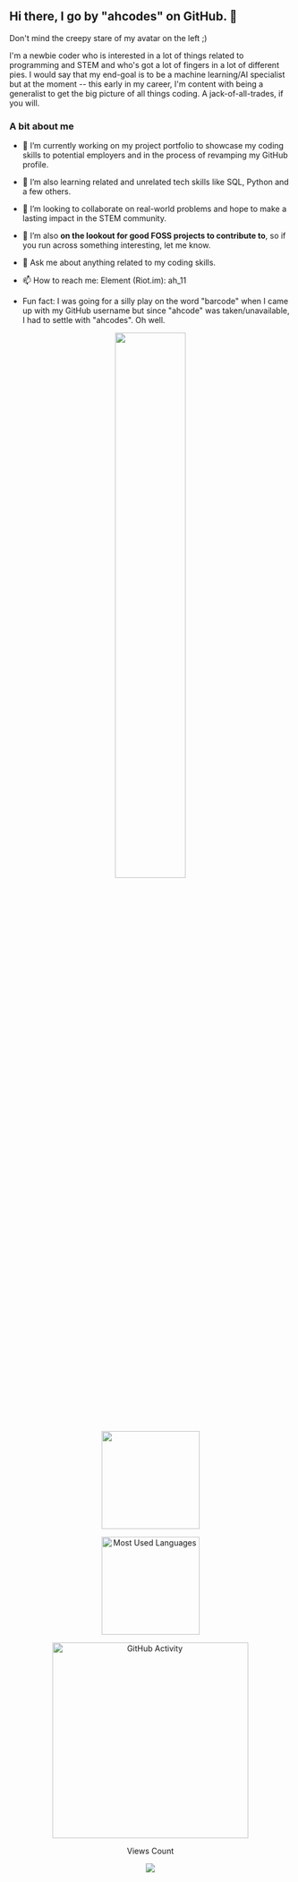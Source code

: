 ## Hi there, I go by "ahcodes" on GitHub.  👋 

Don't mind the creepy stare of my avatar on the left ;)

I'm a newbie coder who is interested in a lot of things related to programming and STEM and who's got a lot of fingers in a lot of different pies. I would say that my end-goal is to be a machine learning/AI specialist but at the moment -- this early in my career, I'm content with being a generalist to get the big picture of all things coding. A jack-of-all-trades, if you will.

### A bit about me
- 🔭 I’m currently working on my project portfolio to showcase my coding skills to potential employers and in the process of revamping my GitHub profile.

- 🌱 I’m also learning related and unrelated tech skills like SQL, Python and a few others. 

- 👯 I’m looking to collaborate on real-world problems and hope to make a lasting impact in the STEM community.

- 🤔 I’m also **on the lookout for good FOSS projects to contribute to**, so if you run across something interesting, let me know.

- 💬 Ask me about anything related to my coding skills.

- 📫 How to reach me: Element (Riot.im): ah_11 

- Fun fact: I was going for a silly play on the word "barcode" when I came up with my GitHub username but since "ahcode" was taken/unavailable, I had to settle with "ahcodes". Oh well.



<div>
  <p align = "center">
    <img width="50%" src="https://github-readme-streak-stats.herokuapp.com/?user=ahcodes&show_icons=true&locale=en&layout=compact&theme=radical&line_height=0" />
  </p>
</div>

<div>
  <p align=center>
    <img height="175"  src="https://github-readme-stats.vercel.app/api?username=ahcodes&show_icons=true&theme=tokyonight" />
  </p>
</div>

<div>
  <p align=center>
    <img height="175"  src="https://github-readme-stats.vercel.app/api/top-langs/?username=ahcodes&show_icons=true&layout=compact&theme=great-gatsby" alt="Most Used Languages" />
  </p>
</div>

<div>
  <p align=center>
    <img height="350"  src="https://lostgirljourney-on-github.herokuapp.com/graph?username=ahcodes&theme=dracula&bg_color=000000&hide_border=true" alt="GitHub Activity" />
  </p>
</div>




<p align=center>  
  Views Count
</p>
<p align=center>
<img src="https://profile-counter.glitch.me/{ahcodes}/count.svg" />
</p>

<!--
**ahcodes/ahcodes** is a ✨ _special_ ✨ repository because its `README.md` (this file) appears on your GitHub profile.

Here are some ideas to get you started:

<p align="center">
  <code><img title="HTML5" height="25" src="./img/html5.svg"></code>
  <code><img title="CSS" height="25" src="./img/css.svg"></code>
  <code><img title="Bootstrap" height="25" src="./img/bootstrap-5.png"></code>
  <code><img title="SASS" height="25" src="./img/sass.svg"></code>
  <code><img title="JavaScript" height="25" src="./img/javascript.svg"></code>
  <code><img title="Git" height="25" src="./img/git-original.svg"></code>
  <code><img title="VSCode" height="25" src="./img/vscode.png"></code>
</p>

[![Top Langs](https://github-readme-stats.vercel.app/api/top-langs/?username=ahcodes&layout=compact)](https://github.com/ahodes/github-readme-stats)
[![ahcodes's wakatime stats](https://github-readme-stats.vercel.app/api/wakatime?username=ahcodes)](https://github.com/ahcodes/github-readme-stats)

[![my github activity graph](https://activity-graph.herokuapp.com/graph?username=ahcodes&theme=redical)](https://github.com/ahcodes/github-readme-activity-graph)
<p align="center"> <img src="https://komarev.com/ghpvc/?username=ahcodes" alt="ahcodes-profile-views" /> </p>

-->
